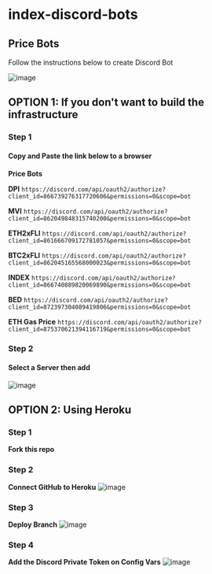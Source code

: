 # index-discord-bots

## Price Bots

Follow the instructions below to create Discord Bot

![image](https://user-images.githubusercontent.com/45053256/126207114-08bbbf2d-abc9-46a5-969e-faa2924f825c.png)


## OPTION 1: If you don't want to build the infrastructure
### Step 1

#### Copy and Paste the link below to a browser

**Price Bots**

**DPI**
```https://discord.com/api/oauth2/authorize?client_id=866739276317720606&permissions=0&scope=bot```

**MVI**
```https://discord.com/api/oauth2/authorize?client_id=862049848315740200&permissions=0&scope=bot```

**ETH2xFLI**
```https://discord.com/api/oauth2/authorize?client_id=861666709172781057&permissions=0&scope=bot```

**BTC2xFLI**
```https://discord.com/api/oauth2/authorize?client_id=862045165568000023&permissions=0&scope=bot```

**INDEX**
```https://discord.com/api/oauth2/authorize?client_id=866740889820069890&permissions=0&scope=bot```

**BED**
```https://discord.com/api/oauth2/authorize?client_id=872397304089419806&permissions=0&scope=bot```

**ETH Gas Price**
```https://discord.com/api/oauth2/authorize?client_id=875370621394116719&permissions=0&scope=bot```


### Step 2
#### Select a Server then add

![image](https://user-images.githubusercontent.com/45053256/126969702-82b60028-fa3c-4639-9cdf-6705275f6fdc.png)





## OPTION 2: Using Heroku

### Step 1
**Fork this repo**

### Step 2
**Connect GitHub to Heroku**
![image](https://user-images.githubusercontent.com/45053256/126972133-921bb5cb-79e0-4221-be73-ece6ee0484ed.png)

### Step 3
**Deploy Branch**
![image](https://user-images.githubusercontent.com/45053256/126972437-2ed8cf8c-f5a7-4a35-ac3c-fad315a28d59.png)

### Step 4
**Add the Discord Private Token on Config Vars**
![image](https://user-images.githubusercontent.com/45053256/126974212-09baa148-5e5a-4fdf-811e-21ed027a0bc0.png)



